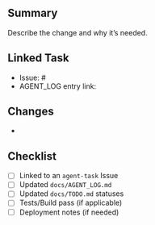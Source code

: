 ## Summary

Describe the change and why it’s needed.

## Linked Task

- Issue: #<number>
- AGENT_LOG entry link: <permalink>

## Changes

-

## Checklist

- [ ] Linked to an `agent-task` Issue
- [ ] Updated `docs/AGENT_LOG.md`
- [ ] Updated `docs/TODO.md` statuses
- [ ] Tests/Build pass (if applicable)
- [ ] Deployment notes (if needed)
